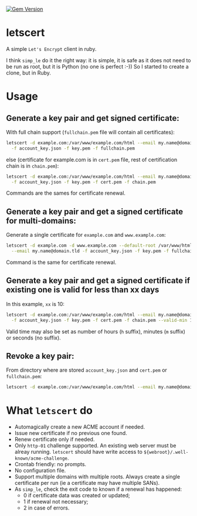 [![Gem Version](https://badge.fury.io/rb/letscert.svg)](https://badge.fury.io/rb/letscert)

# letscert
A simple `Let's Encrypt` client in ruby.

I think `simp_le` do it the right way: it is simple, it is safe as it does not need to be
run as root, but it is Python (no one is perfect :-)) So I started to create a clone, but
in Ruby.

# Usage

## Generate a key pair and get signed certificate:
With full chain support (`fullchain.pem` file will contain all certificates):

```bash
letscert -d example.com:/var/www/example.com/html --email my.name@domain.tld \
  -f account_key.json -f key.pem -f fullchain.pem
```

else (certificate for example.com is in `cert.pem` file, rest of certification chain
is in `chain.pem`):

```bash
letscert -d example.com:/var/www/example.com/html --email my.name@domain.tld \
  -f account_key.json -f key.pem -f cert.pem -f chain.pem
```

Commands are the sames for certificate renewal.


## Generate a key pair and get a signed certificate for multi-domains:
Generate a single certificate for `example.com` and `www.example.com`:

```bash
letscert -d example.com -d www.example.com --default-root /var/www/html \
  --email my.name@domain.tld -f account_key.json -f key.pem -f fullchain.pem
```

Command is the same for certificate renewal.

## Generate a key pair and get a signed certificate if existing one is valid for less than xx days

In this example, `xx` is 10:

```bash
letscert -d example.com:/var/www/example.com/html --email my.name@domain.tld \
  -f account_key.json -f key.pem -f cert.pem -f chain.pem --valid-min 10d
```

Valid time may also be set as number of hours (`h` suffix), minutes (`m` suffix) or
seconds (no suffix).

## Revoke a key pair:
From directory where are stored `account_key.json` and `cert.pem` or `fullchain.pem`:

```bash
letscert -d example.com:/var/www/example.com/html --email my.name@domain.tld --revoke
```


# What `letscert` do

* Automagically create a new ACME account if needed.
* Issue new certificate if no previous one found.
* Renew certificate only if needed.
* Only `http-01` challenge supported. An existing web server must be alreay running.
  `letscert` should have write access to `${webroot}/.well-known/acme-challenge`.
* Crontab friendly: no prompts.
* No configuration file.
* Support multiple domains with multiple roots. Always create a single certificate per
  run (ie a certificate may have multiple SANs).
* As `simp_le`, check the exit code to known if a renewal has happened:
  * 0 if certificate data was created or updated;
  * 1 if renewal not necessary;
  * 2 in case of errors.
